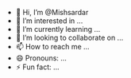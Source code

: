 - 👋 Hi, I’m @Mishsardar
- 👀 I’m interested in ...
- 🌱 I’m currently learning ...
- 💞️ I’m looking to collaborate on ...
- 📫 How to reach me ...
- 😄 Pronouns: ...
- ⚡ Fun fact: ...

<!---
Mishsardar/Mishsardar is a ✨ special ✨ repository because its `README.md` (this file) appears on your GitHub profile.
You can click the Preview link to take a look at your changes.
--->
